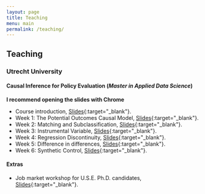 ```yaml
---
layout: page
title: Teaching
menu: main
permalink: /teaching/
---
```



## Teaching

### Utrecht University

#### Causal Inference for Policy Evaluation (*Master in Applied Data Science*)
**I recommend opening the slides with Chrome**

- Course introduction, [Slides](https:\\jacopoto.github.io\assets\INFOMCIMPE\intro.html){:target="_blank"}.
- Week 1: The Potential Outcomes Causal Model, [Slides](https:\\jacopoto.github.io\assets\INFOMCIMPE\pot-out.html){:target="_blank"}.
- Week 2: Matching and Subclassification, [Slides](https:\\jacopoto.github.io\assets\INFOMCIMPE\matching.html){:target="_blank"}.
- Week 3: Instrumental Variable, [Slides](https:\\jacopoto.github.io\assets\INFOMCIMPE\IV.html){:target="_blank"}.
- Week 4: Regression Discontinuity, [Slides](https:\\jacopoto.github.io\assets\INFOMCIMPE\RDD.html){:target="_blank"}.
- Week 5: Difference in differences, [Slides](https:\\jacopoto.github.io\assets\INFOMCIMPE\DiD.html){:target="_blank"}.
- Week 6: Synthetic Control, [Slides](https:\\jacopoto.github.io\assets\INFOMCIMPE\Synth.html){:target="_blank"}.

#### Extras

- Job market workshop for U.S.E. Ph.D. candidates, [Slides](https:\\jacopoto.github.io\assets\pres_phd_wrkshop\use_jm_wrksop.html){:target="_blank"}.



